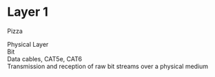 # Layer 1

Pizza  

Physical Layer   
Bit  
Data cables, CAT5e, CAT6   
Transmission and reception of raw bit streams over a physical medium  
